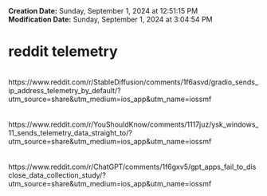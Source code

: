 <div><b>Creation Date:</b> Sunday, September 1, 2024 at 12:51:15 PM<br></div>
<div><b>Modification Date:</b> Sunday, September 1, 2024 at 3:04:54 PM<br></div>
<div><h1>reddit telemetry </h1></div>
<div><br></div>
<div>https://www.reddit.com/r/StableDiffusion/comments/1f6asvd/gradio_sends_ip_address_telemetry_by_default/?utm_source=share&amputm_medium=ios_app&amputm_name=iossmf<br></div>
<div><br></div>
<div><br></div>
<div>https://www.reddit.com/r/YouShouldKnow/comments/1117juz/ysk_windows_11_sends_telemetry_data_straight_to/?utm_source=share&amputm_medium=ios_app&amputm_name=iossmf<br></div>
<div><br></div>
<div><br></div>
<div>https://www.reddit.com/r/ChatGPT/comments/1f6gxv5/gpt_apps_fail_to_disclose_data_collection_study/?utm_source=share&amputm_medium=ios_app&amputm_name=iossmf<br></div>
<div><br></div>
<div><br></div>

